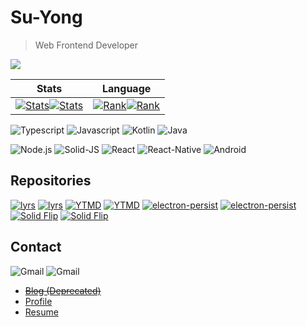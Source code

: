 # Su-Yong
> Web Frontend Developer

![](https://komarev.com/ghpvc/?username=Su-Yong&style=for-the-badge&label=Views)

| Stats | Language |
| --- | --- |
| [![Stats](https://github-readme-stats.vercel.app/api?username=su-yong&border_color=444c56&locale=kr&show_icons=true&bg_color=22272E&text_color=768383&count_private=true&include_all_commits=true)](https://github.com/Su-Yong?tab=repositories#gh-dark-mode-only)[![Stats](https://github-readme-stats.vercel.app/api?username=su-yong&locale=kr&show_icons=true&count_private=true&include_all_commits=true)](https://github.com/Su-Yong?tab=repositories#gh-light-mode-only) | [![Rank](https://github-readme-stats.vercel.app/api/top-langs/?username=Su-Yong&border_color=444c56&locale=kr&bg_color=22272E&text_color=768383&count_private=true&include_all_commits=true&layout=compact&langs_count=10)](https://github.com/Su-Yong?tab=repositories#gh-dark-mode-only)[![Rank](https://github-readme-stats.vercel.app/api/top-langs/?username=Su-Yong&locale=kr&count_private=true&include_all_commits=true&layout=compact&langs_count=10)](https://github.com/Su-Yong?tab=repositories#gh-light-mode-only) |


![Typescript](https://img.shields.io/badge/-Typescript-007acc?style=for-the-badge&logo=typescript&logoColor=fff)
![Javascript](https://img.shields.io/badge/-Javascript-f7df1e?style=for-the-badge&logo=javascript&logoColor=000)
![Kotlin](https://img.shields.io/badge/-Kotlin-0095d5?style=for-the-badge&logo=kotlin&logoColor=fff)
![Java](https://img.shields.io/badge/-Java-007396?style=for-the-badge&logo=java&logoColor=fff)

![Node.js](https://img.shields.io/badge/-Node.js-339933?style=for-the-badge&logo=node.js&logoColor=fff)
![Solid-JS](https://img.shields.io/badge/-Solid-446b9e?style=for-the-badge&logo=solid&logoColor=fff)
![React](https://img.shields.io/badge/-React-61dafb?style=for-the-badge&logo=react&logoColor=000)
![React-Native](https://img.shields.io/badge/-React%20Native-61dafb?style=for-the-badge&logo=react&logoColor=000)
![Android](https://img.shields.io/badge/-Android-3ddc84?style=for-the-badge&logo=android&logoColor=fff)

## Repositories
[![lyrs](https://github-readme-stats.vercel.app/api/pin/?username=organization&repo=lyrs&border_color=444c56&locale=kr&bg_color=22272E&text_color=768383&count_private=true&include_all_commits=true)](https://github.com/organization/alspotron#gh-dark-mode-only)
[![lyrs](https://github-readme-stats.vercel.app/api/pin/?username=organization&repo=lyrs&locale=kr&count_private=true&include_all_commits=true)](https://github.com/organization/alspotron#gh-light-mode-only)
[![YTMD](https://github-readme-stats.vercel.app/api/pin/?username=ytmd-devs&repo=ytmd&border_color=444c56&locale=kr&bg_color=22272E&text_color=768383&count_private=true&include_all_commits=true)](https://github.com/ytmd-devs/ytmd#gh-dark-mode-only)
[![YTMD](https://github-readme-stats.vercel.app/api/pin/?username=ytmd-devs&repo=ytmd&locale=kr&count_private=true&include_all_commits=true)](https://github.com/ytmd-devs/ytmd#gh-light-mode-only)
[![electron-persist](https://github-readme-stats.vercel.app/api/pin/?username=Su-Yong&repo=electron-persist&border_color=444c56&locale=kr&bg_color=22272E&text_color=768383&count_private=true&include_all_commits=true)](https://github.com/Su-Yong/electron-persist#gh-dark-mode-only)
[![electron-persist](https://github-readme-stats.vercel.app/api/pin/?username=Su-Yong&repo=electron-persist&locale=kr&count_private=true&include_all_commits=true)](https://github.com/Su-Yong/electron-persist#gh-light-mode-only)
[![Solid Flip](https://github-readme-stats.vercel.app/api/pin/?username=Su-Yong&repo=solid-flip&border_color=444c56&locale=kr&bg_color=22272E&text_color=768383&count_private=true&include_all_commits=true)](https://github.com/Su-Yong/solid-flip#gh-dark-mode-only)
[![Solid Flip](https://github-readme-stats.vercel.app/api/pin/?username=Su-Yong&repo=solid-flip&locale=kr&count_private=true&include_all_commits=true)](https://github.com/Su-Yong/solid-flip#gh-light-mode-only)

## Contact

![Gmail](https://img.shields.io/badge/me@suyong.me-Main-d14836?style=for-the-badge&logo=gmail&link=mailto:me@suyong.me) ![Gmail](https://img.shields.io/badge/univ@suyong.me-Univ-d14836?style=for-the-badge&logo=gmail&link=mailto:univ@suyong.me)

* ~~[Blog (Deprecated)](https://blog.suyong.me)~~
* [Profile](https://suyong.notion.site)
* [Resume](https://suyong.notion.site/SuYong-41db023d6562414096880d8a9bab6cdd?pvs=4)

